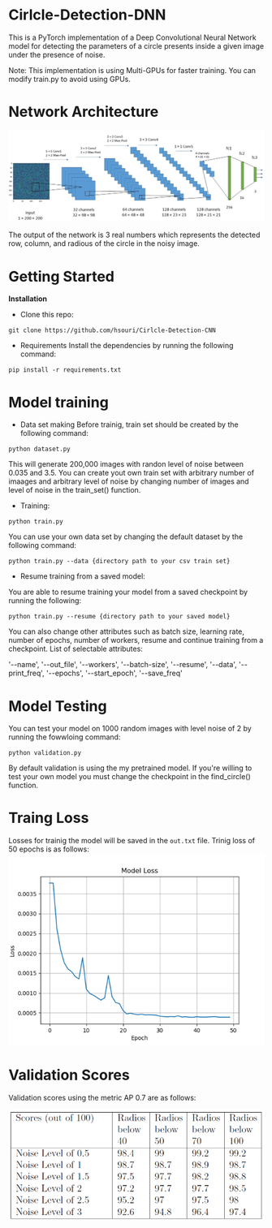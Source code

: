 # Cirlcle-Detection-DNN
This is a PyTorch implementation of a Deep Convolutional Neural Network model for detecting the parameters of a circle presents inside a given image under the presence of noise. 

Note: This implementation is using Multi-GPUs for faster training. You can modify train.py to avoid using GPUs.


# Network Architecture

![Repo List](screenshot/Network.jpg)

The output of the network is 3 real numbers which represents the detected row, column, and radious of the circle in the noisy image. 

# Getting Started

**Installation**
- Clone this repo:
```shell
git clone https://github.com/hsouri/Cirlcle-Detection-CNN
```

- Requirements
Install the dependencies by running the following command:
```shell
pip install -r requirements.txt
```

# Model training
- Data set making
Before trainig, train set should be created by the following command:

```shell
python dataset.py
```
This will generate 200,000 images with randon level of noise between 0.035 and 3.5. You can create yout own train set with arbitrary number of imaages and arbitrary level of noise by changing number of images and level of noise in the train_set() function.

- Training:

```shell
python train.py
```
You can use your own data set by changing the default dataset by the following command:

```shell
python train.py --data {directory path to your csv train set}
```

- Resume training from a saved model:

You are able to resume training your model from a saved checkpoint by running the following:

```shell
python train.py --resume {directory path to your saved model}
```

You can also change other attributes such as batch size, learning rate, number of epochs, number of workers, resume
and continue training from a checkpoint. List of selectable attributes:

'--name', '--out_file', '--workers', '--batch-size', '--resume', '--data', '--print_freq', '--epochs', '--start_epoch', '--save_freq'

# Model Testing

You can test your model on 1000 random images with level noise of 2 by running the fowwloing command:

```shell
python validation.py
``` 
By default validation is using the my pretrained model. If you're willing to test your own model you must change the checkpoint in the find_circle() function. 


# Traing Loss
Losses for trainig the model will be saved in the `out.txt` file. Trinig loss of 50 epochs is as follows:
![Training Loss](screenshot/loss.png)


# Validation Scores

Validation scores using the metric AP 0.7 are as follows:

![validation scores](screenshot/scores.png)


